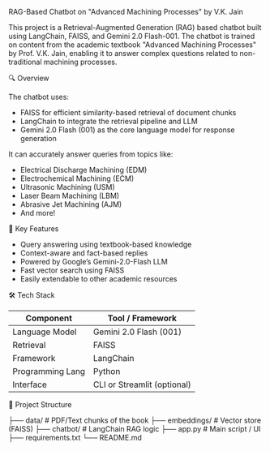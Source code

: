 RAG-Based Chatbot on "Advanced Machining Processes" by V.K. Jain

This project is a Retrieval-Augmented Generation (RAG) based chatbot built using LangChain, FAISS, and Gemini 2.0 Flash-001. 
The chatbot is trained on content from the academic textbook "Advanced Machining Processes" by Prof. V.K. Jain, enabling it to answer 
complex questions related to non-traditional machining processes.

🔍 Overview

The chatbot uses:
- FAISS for efficient similarity-based retrieval of document chunks
- LangChain to integrate the retrieval pipeline and LLM
- Gemini 2.0 Flash (001) as the core language model for response generation

It can accurately answer queries from topics like:
- Electrical Discharge Machining (EDM)
- Electrochemical Machining (ECM)
- Ultrasonic Machining (USM)
- Laser Beam Machining (LBM)
- Abrasive Jet Machining (AJM)
- And more!

📌 Key Features

- Query answering using textbook-based knowledge
- Context-aware and fact-based replies
- Powered by Google’s Gemini-2.0-Flash LLM
- Fast vector search using FAISS
- Easily extendable to other academic resources

🛠 Tech Stack

| Component        | Tool / Framework           |
|------------------|----------------------------|
| Language Model   | Gemini 2.0 Flash (001)     |
| Retrieval        | FAISS                      |
| Framework        | LangChain                  |
| Programming Lang | Python                     |
| Interface        | CLI or Streamlit (optional)|

📂 Project Structure

├── data/                 # PDF/Text chunks of the book
├── embeddings/           # Vector store (FAISS)
├── chatbot/              # LangChain RAG logic
├── app.py                # Main script / UI
├── requirements.txt
└── README.md


